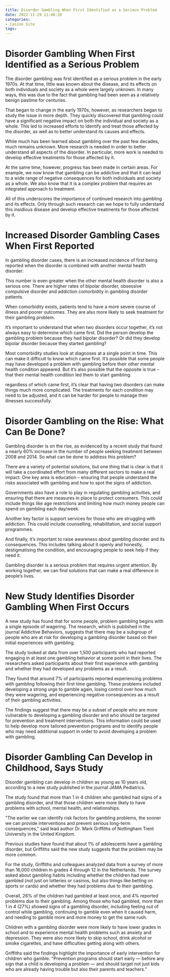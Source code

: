```yaml
---
title: Disorder Gambling When First Identified as a Serious Problem
date: 2022-11-29 11:48:20
categories:
- Casino Site
tags:
---
```



#  Disorder Gambling When First Identified as a Serious Problem

The disorder gambling was first identified as a serious problem in the early 1970s. At that time, little was known about the disease, and its effects on both individuals and society as a whole were largely unknown. In many ways, this was due to the fact that gambling had been seen as a relatively benign pastime for centuries.

That began to change in the early 1970s, however, as researchers began to study the issue in more depth. They quickly discovered that gambling could have a significant negative impact on both the individual and society as a whole. This led to increased efforts to identify and treat those affected by the disorder, as well as to better understand its causes and effects.

While much has been learned about gambling over the past few decades, much remains unknown. More research is needed in order to better understand all aspects of the disorder. In particular, more work is needed to develop effective treatments for those affected by it.

At the same time, however, progress has been made in certain areas. For example, we now know that gambling can be addictive and that it can lead to a wide range of negative consequences for both individuals and society as a whole. We also know that it is a complex problem that requires an integrated approach to treatment.

All of this underscores the importance of continued research into gambling and its effects. Only through such research can we hope to fully understand this insidious disease and develop effective treatments for those affected by it.

#  Increased Disorder Gambling Cases When First Reported

In gambling disorder cases, there is an increased incidence of first being reported when the disorder is combined with another mental health disorder. 

This number is even greater when the other mental health disorder is also a serious one. There are higher rates of bipolar disorder, obsessive compulsive disorder and addiction comorbidity in gambling disorder patients.

When comorbidity exists, patients tend to have a more severe course of illness and poorer outcomes. They are also more likely to seek treatment for their gambling problem. 

It’s important to understand that when two disorders occur together, it’s not always easy to determine which came first. Did the person develop the gambling problem because they had bipolar disorder? Or did they develop bipolar disorder because they started gambling?

Most comorbidity studies look at diagnoses at a single point in time. This can make it difficult to know which came first. It’s possible that some people may have developed a problem with gambling before their other mental health condition appeared. But it’s also possible that the opposite is true – that their mental health condition led them to start gambling. 

 regardless of which came first, it’s clear that having two disorders can make things much more complicated. The treatments for each condition may need to be adjusted, and it can be harder for people to manage their illnesses successfully.

#  Disorder Gambling on the Rise: What Can Be Done?

Gambling disorder is on the rise, as evidenced by a recent study that found a nearly 60% increase in the number of people seeking treatment between 2008 and 2014. So what can be done to address this problem?

There are a variety of potential solutions, but one thing that is clear is that it will take a coordinated effort from many different sectors to make a real impact. One key area is education – ensuring that people understand the risks associated with gambling and how to spot the signs of addiction.

Governments also have a role to play in regulating gambling activities, and ensuring that there are measures in place to protect consumers. This could include things like age restrictions and limiting how much money people can spend on gambling each day/week.

Another key factor is support services for those who are struggling with addiction. This could include counselling, rehabilitation, and social support programmes.

And finally, it’s important to raise awareness about gambling disorder and its consequences. This includes talking about it openly and honestly, destigmatising the condition, and encouraging people to seek help if they need it.

Gambling disorder is a serious problem that requires urgent attention. By working together, we can find solutions that can make a real difference in people’s lives.

#  New Study Identifies Disorder Gambling When First Occurs

A new study has found that for some people, problem gambling begins with a single episode of wagering. The research, which is published in the journal Addictive Behaviors, suggests that there may be a subgroup of people who are at risk for developing a gambling disorder based on their initial experiences with gambling.

The study looked at data from over 1,500 participants who had reported engaging in at least one gambling behavior at some point in their lives. The researchers asked participants about their first experience with gambling and whether they had developed any problems as a result.

They found that around 7% of participants reported experiencing problems with gambling following their first time gambling. These problems included developing a strong urge to gamble again, losing control over how much they were wagering, and experiencing negative consequences as a result of their gambling activities.

The findings suggest that there may be a subset of people who are more vulnerable to developing a gambling disorder and who should be targeted for prevention and treatment interventions. This information could be used to help develop more tailored prevention programs and to identify people who may need additional support in order to avoid developing a problem with gambling.

#  Disorder Gambling Can Develop in Childhood, Says Study

Disorder gambling can develop in children as young as 10 years old, according to a new study published in the journal JAMA Pediatrics.

The study found that more than 1 in 4 children who gambled had signs of a gambling disorder, and that those children were more likely to have problems with school, mental health, and relationships.

"The earlier we can identify risk factors for gambling problems, the sooner we can provide interventions and prevent serious long-term consequences," said lead author Dr. Mark Griffiths of Nottingham Trent University in the United Kingdom.

Previous studies have found that about 1% of adolescents have a gambling disorder, but Griffiths said the new study suggests that the problem may be more common.

For the study, Griffiths and colleagues analyzed data from a survey of more than 16,000 children in grades 4 through 12 in the Netherlands. The survey asked about gambling habits including whether the children had ever gambled (not just on lotteries or casinos, but also things like betting on sports or cards) and whether they had problems due to their gambling.

Overall, 26% of the children had gambled at least once, and 4% reported problems due to their gambling. Among those who had gambled, more than 1 in 4 (27%) showed signs of a gambling disorder, including feeling out of control while gambling, continuing to gamble even when it caused harm, and needing to gamble more and more money to get the same rush.

Children with a gambling disorder were more likely to have lower grades in school and to experience mental health problems such as anxiety and depression. They were also more likely to skip school, drink alcohol or smoke cigarettes, and have difficulties getting along with others.

Griffiths said the findings highlight the importance of early intervention for children who gamble. "Prevention programs should start early — before any sign that a child is developing a problem — and should target not just kids who are already having trouble but also their parents and teachers."